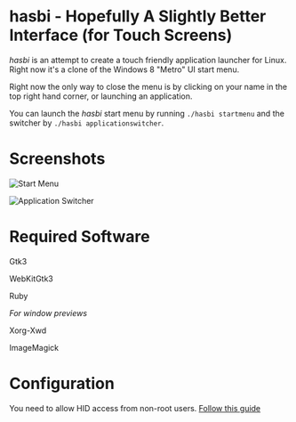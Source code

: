 hasbi - Hopefully A Slightly Better Interface (for Touch Screens)
=====
*hasbi* is an attempt to create a touch friendly application launcher for Linux. Right now it's a clone of the Windows 8 "Metro" UI start menu.

Right now the only way to close the menu is by clicking on your name in the top right hand corner, or launching an application.

You can launch the *hasbi* start menu by running `./hasbi startmenu` and the switcher by `./hasbi applicationswitcher`.

Screenshots
=====
![Start Menu](http://i.imgur.com/r9ks8pd.png)


![Application Switcher](http://i.imgur.com/3QuPmDK.jpg)

Required Software
=====
Gtk3

WebKitGtk3

Ruby

*For window previews*

Xorg-Xwd

ImageMagick

Configuration
=====
You need to allow HID access from non-root users. [Follow this guide](http://puredata.info/docs/tutorials/HowToReadHIDDevicesInLinuxWithoutBeingRoot)
